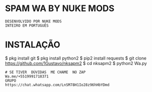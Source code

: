 # SPAM WA BY NUKE MODS
```
DESENVOLVIDO POR NUKE MODS
INTEIRO EM PORTUGUÊS 
```
# INSTALAÇÃO 

$ pkg install git
$ pkg install python2
$ pip2 install requests
$ git clone https://github.com/1Gustavo/nksapm2
$ cd nksapm2
$ python2 Wa.py
```
# SE TIVER  DÚVIDAS  ME CHAME  NO ZAP
Wa.me/+5519991718371
GRUPO
https://chat.whatsapp.com/LnSM78H1Io28z96hHbYDmd
